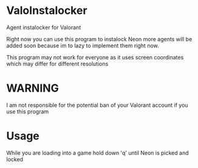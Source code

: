 # ValoInstalocker
Agent instalocker for Valorant

Right now you can use this program to instalock Neon more agents will be added soon because im to lazy to implement
them right now.

This program may not work for everyone as it uses screen coordinates which may differ for different resolutions

# WARNING
I am not responsible for the potential ban of your Valorant account if you use this program

# Usage

While you are loading into a game hold down 'q' until Neon is picked and locked

